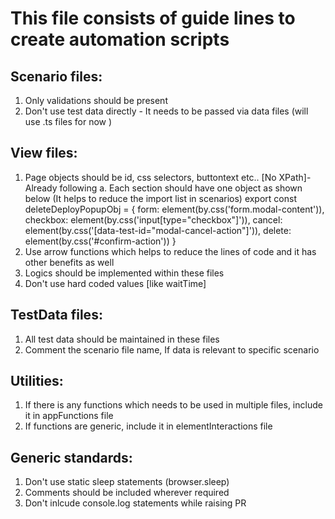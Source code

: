 # This file consists of guide lines to create automation scripts

## Scenario files:
1. Only validations should be present
2. Don't use test data directly - It needs to be passed via data files (will use .ts files for now )

## View files:
1. Page objects should be id, css selectors, buttontext etc.. [No XPath]- Already following
    a. Each section should have one object as shown below (It helps to reduce the import list in scenarios)
            export const deleteDeployPopupObj = {
            form: element(by.css('form.modal-content')),
            checkbox: element(by.css('input[type="checkbox"]')),
            cancel: element(by.css('[data-test-id="modal-cancel-action"]')),
            delete: element(by.css('#confirm-action'))
            }
2. Use arrow functions which helps to reduce the lines of code and it has other benefits as well
3. Logics should be implemented within these files
4. Don't use hard coded values [like waitTime]

## TestData files:
1. All test data should be maintained in these files
2. Comment the scenario file name, If data is relevant to specific scenario

## Utilities:
1. If there is any functions which needs to be used in multiple files, include it in appFunctions file
2. If functions are generic, include it in elementInteractions file

## Generic standards:
1. Don't use static sleep statements (browser.sleep)
2. Comments should be included wherever required
3. Don't inlcude console.log statements while raising PR
